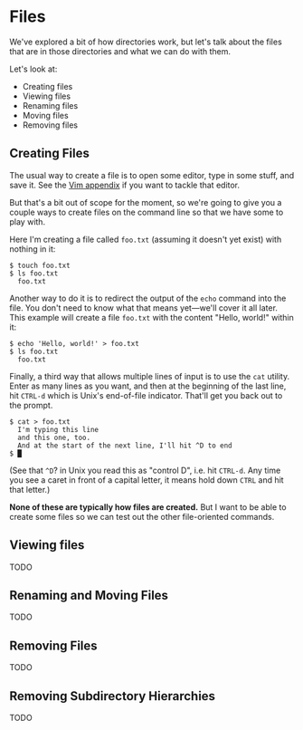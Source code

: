 # Files

We've explored a bit of how directories work, but let's talk about the
files that are in those directories and what we can do with them.

Let's look at:

* Creating files
* Viewing files
* Renaming files
* Moving files
* Removing files

## Creating Files

The usual way to create a file is to open some editor, type in some
stuff, and save it. See the [Vim appendix](#appendix-vim) if you want to
tackle that editor.

But that's a bit out of scope for the moment, so we're going to give you
a couple ways to create files on the command line so that we have some
to play with.

Here I'm creating a file called `foo.txt` (assuming it doesn't yet
exist) with nothing in it:

``` {.default}
$ touch foo.txt
$ ls foo.txt
  foo.txt
```

Another way to do it is to redirect the output of the `echo` command
into the file. You don't need to know what that means yet—we'll cover it
all later. This example will create a file `foo.txt` with the content
"Hello, world!" within it:

``` {.default}
$ echo 'Hello, world!' > foo.txt
$ ls foo.txt
  foo.txt
```

Finally, a third way that allows multiple lines of input is to use the
`cat` utility. Enter as many lines as you want, and then at the
beginning of the last line, hit `CTRL-d` which is Unix's end-of-file
indicator. That'll get you back out to the prompt.

``` {.default}
$ cat > foo.txt
  I'm typing this line
  and this one, too.
  And at the start of the next line, I'll hit ^D to end
$ █
```

(See that `^D`? in Unix you read this as "control D", i.e. hit `CTRL-d`.
Any time you see a caret in front of a capital letter, it means hold
down `CTRL` and hit that letter.)

**None of these are typically how files are created.** But I want to be
able to create some files so we can test out the other file-oriented
commands.

## Viewing files

TODO

## Renaming and Moving Files

TODO

## Removing Files

TODO

## Removing Subdirectory Hierarchies

TODO
